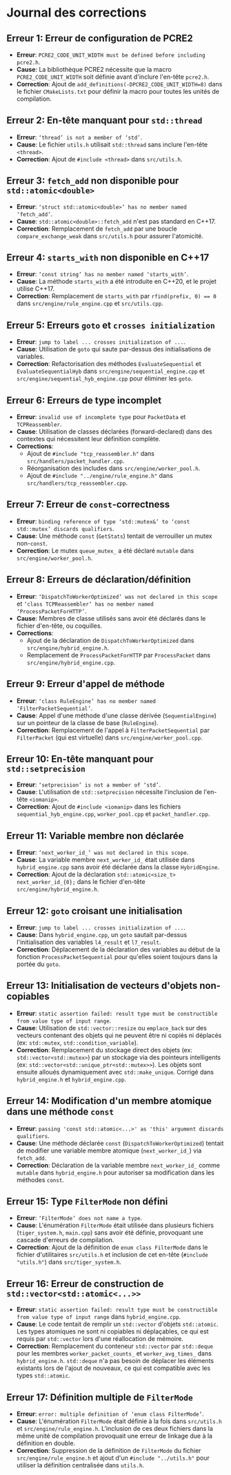# Journal des corrections

## Erreur 1: Erreur de configuration de PCRE2

- **Erreur**: `PCRE2_CODE_UNIT_WIDTH must be defined before including pcre2.h`.
- **Cause**: La bibliothèque PCRE2 nécessite que la macro `PCRE2_CODE_UNIT_WIDTH` soit définie avant d'inclure l'en-tête `pcre2.h`.
- **Correction**: Ajout de `add_definitions(-DPCRE2_CODE_UNIT_WIDTH=8)` dans le fichier `CMakeLists.txt` pour définir la macro pour toutes les unités de compilation.

## Erreur 2: En-tête manquant pour `std::thread`

- **Erreur**: `‘thread’ is not a member of ‘std’`.
- **Cause**: Le fichier `utils.h` utilisait `std::thread` sans inclure l'en-tête `<thread>`.
- **Correction**: Ajout de `#include <thread>` dans `src/utils.h`.

## Erreur 3: `fetch_add` non disponible pour `std::atomic<double>`

- **Erreur**: `‘struct std::atomic<double>’ has no member named ‘fetch_add’`.
- **Cause**: `std::atomic<double>::fetch_add` n'est pas standard en C++17.
- **Correction**: Remplacement de `fetch_add` par une boucle `compare_exchange_weak` dans `src/utils.h` pour assurer l'atomicité.

## Erreur 4: `starts_with` non disponible en C++17

- **Erreur**: `‘const string’ has no member named ‘starts_with’`.
- **Cause**: La méthode `starts_with` a été introduite en C++20, et le projet utilise C++17.
- **Correction**: Remplacement de `starts_with` par `rfind(prefix, 0) == 0` dans `src/engine/rule_engine.cpp` et `src/utils.cpp`.

## Erreur 5: Erreurs `goto` et `crosses initialization`

- **Erreur**: `jump to label ... crosses initialization of ...`.
- **Cause**: Utilisation de `goto` qui saute par-dessus des initialisations de variables.
- **Correction**: Refactorisation des méthodes `EvaluateSequential` et `EvaluateSequentialHyb` dans `src/engine/sequential_engine.cpp` et `src/engine/sequential_hyb_engine.cpp` pour éliminer les `goto`.

## Erreur 6: Erreurs de type incomplet

- **Erreur**: `invalid use of incomplete type` pour `PacketData` et `TCPReassembler`.
- **Cause**: Utilisation de classes déclarées (forward-declared) dans des contextes qui nécessitent leur définition complète.
- **Corrections**:
    - Ajout de `#include "tcp_reassembler.h"` dans `src/handlers/packet_handler.cpp`.
    - Réorganisation des includes dans `src/engine/worker_pool.h`.
    - Ajout de `#include "../engine/rule_engine.h"` dans `src/handlers/tcp_reassembler.cpp`.

## Erreur 7: Erreur de `const`-correctness

- **Erreur**: `binding reference of type ‘std::mutex&’ to ‘const std::mutex’ discards qualifiers`.
- **Cause**: Une méthode `const` (`GetStats`) tentait de verrouiller un mutex non-`const`.
- **Correction**: Le mutex `queue_mutex_` a été déclaré `mutable` dans `src/engine/worker_pool.h`.

## Erreur 8: Erreurs de déclaration/définition

- **Erreur**: `‘DispatchToWorkerOptimized’ was not declared in this scope` et `‘class TCPReassembler’ has no member named ‘ProcessPacketForHTTP’`.
- **Cause**: Membres de classe utilisés sans avoir été déclarés dans le fichier d'en-tête, ou coquilles.
- **Corrections**:
    - Ajout de la déclaration de `DispatchToWorkerOptimized` dans `src/engine/hybrid_engine.h`.
    - Remplacement de `ProcessPacketForHTTP` par `ProcessPacket` dans `src/engine/hybrid_engine.cpp`.

## Erreur 9: Erreur d'appel de méthode

- **Erreur**: `‘class RuleEngine’ has no member named ‘FilterPacketSequential’`.
- **Cause**: Appel d'une méthode d'une classe dérivée (`SequentialEngine`) sur un pointeur de la classe de base (`RuleEngine`).
- **Correction**: Remplacement de l'appel à `FilterPacketSequential` par `FilterPacket` (qui est virtuelle) dans `src/engine/worker_pool.cpp`.

## Erreur 10: En-tête manquant pour `std::setprecision`

- **Erreur**: `‘setprecision’ is not a member of ‘std’`.
- **Cause**: L'utilisation de `std::setprecision` nécessite l'inclusion de l'en-tête `<iomanip>`.
- **Correction**: Ajout de `#include <iomanip>` dans les fichiers `sequential_hyb_engine.cpp`, `worker_pool.cpp` et `packet_handler.cpp`.

## Erreur 11: Variable membre non déclarée

- **Erreur**: `‘next_worker_id_’ was not declared in this scope`.
- **Cause**: La variable membre `next_worker_id_` était utilisée dans `hybrid_engine.cpp` sans avoir été déclarée dans la classe `HybridEngine`.
- **Correction**: Ajout de la déclaration `std::atomic<size_t> next_worker_id_{0};` dans le fichier d'en-tête `src/engine/hybrid_engine.h`.

## Erreur 12: `goto` croisant une initialisation

- **Erreur**: `jump to label ... crosses initialization of ...`.
- **Cause**: Dans `hybrid_engine.cpp`, un `goto` sautait par-dessus l'initialisation des variables `l4_result` et `l7_result`.
- **Correction**: Déplacement de la déclaration des variables au début de la fonction `ProcessPacketSequential` pour qu'elles soient toujours dans la portée du `goto`.

## Erreur 13: Initialisation de vecteurs d'objets non-copiables

- **Erreur**: `static assertion failed: result type must be constructible from value type of input range`.
- **Cause**: Utilisation de `std::vector::resize` ou `emplace_back` sur des vecteurs contenant des objets qui ne peuvent être ni copiés ni déplacés (ex: `std::mutex`, `std::condition_variable`).
- **Correction**: Remplacement du stockage direct des objets (ex: `std::vector<std::mutex>`) par un stockage via des pointeurs intelligents (ex: `std::vector<std::unique_ptr<std::mutex>>`). Les objets sont ensuite alloués dynamiquement avec `std::make_unique`. Corrigé dans `hybrid_engine.h` et `hybrid_engine.cpp`.

## Erreur 14: Modification d'un membre atomique dans une méthode `const`

- **Erreur**: `passing 'const std::atomic<...>' as 'this' argument discards qualifiers`.
- **Cause**: Une méthode déclarée `const` (`DispatchToWorkerOptimized`) tentait de modifier une variable membre atomique (`next_worker_id_`) via `fetch_add`.
- **Correction**: Déclaration de la variable membre `next_worker_id_` comme `mutable` dans `hybrid_engine.h` pour autoriser sa modification dans les méthodes `const`.

## Erreur 15: Type `FilterMode` non défini

-   **Erreur**: `‘FilterMode’ does not name a type`.
-   **Cause**: L'énumération `FilterMode` était utilisée dans plusieurs fichiers (`tiger_system.h`, `main.cpp`) sans avoir été définie, provoquant une cascade d'erreurs de compilation.
-   **Correction**: Ajout de la définition de `enum class FilterMode` dans le fichier d'utilitaires `src/utils.h` et inclusion de cet en-tête (`#include "utils.h"`) dans `src/tiger_system.h`.

## Erreur 16: Erreur de construction de `std::vector<std::atomic<...>>`

-   **Erreur**: `static assertion failed: result type must be constructible from value type of input range` dans `hybrid_engine.cpp`.
-   **Cause**: Le code tentait de remplir un `std::vector` d'objets `std::atomic`. Les types atomiques ne sont ni copiables ni déplaçables, ce qui est requis par `std::vector` lors d'une réallocation de mémoire.
-   **Correction**: Remplacement du conteneur `std::vector` par `std::deque` pour les membres `worker_packet_counts_` et `worker_avg_times_` dans `hybrid_engine.h`. `std::deque` n'a pas besoin de déplacer les éléments existants lors de l'ajout de nouveaux, ce qui est compatible avec les types `std::atomic`.

## Erreur 17: Définition multiple de `FilterMode`

-   **Erreur**: `error: multiple definition of ‘enum class FilterMode’`.
-   **Cause**: L'énumération `FilterMode` était définie à la fois dans `src/utils.h` et `src/engine/rule_engine.h`. L'inclusion de ces deux fichiers dans la même unité de compilation provoquait une erreur de linkage due à la définition en double.
-   **Correction**: Suppression de la définition de `FilterMode` du fichier `src/engine/rule_engine.h` et ajout d'un `#include "../utils.h"` pour utiliser la définition centralisée dans `utils.h`.
